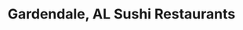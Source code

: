 ---
layout: city
title: Gardendale, AL Sushi Restaurants
permalink: /alabama/gardendale/
stateAbbr: AL
stateName: Alabama
cityName: Gardendale
---